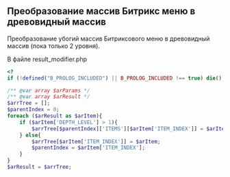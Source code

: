 ## Преобразование массив Битрикс меню в древовидный массив

Преобразование убогий массив Битриксового меню в древовидный массив (пока только 2 уровня).

В файле result_modifier.php
```php
<?
if (!defined("B_PROLOG_INCLUDED") || B_PROLOG_INCLUDED !== true) die();

/** @var array $arParams */
/** @var array $arResult */
$arrTree = [];
$parentIndex = 0;
foreach ($arResult as $arItem){
    if ($arItem['DEPTH_LEVEL'] > 1){
        $arrTree[$parentIndex]['ITEMS'][$arItem['ITEM_INDEX']] = $arItem;
    } else{
        $arrTree[$arItem['ITEM_INDEX']] = $arItem;
        $parentIndex = $arItem['ITEM_INDEX'];
    }
}
$arResult = $arrTree;

```